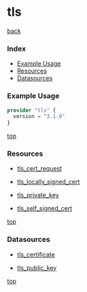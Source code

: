 # tls

[back](../)

### Index

- [Example Usage](#example-usage)
- [Resources](#resources)
- [Datasources](#datasources)

### Example Usage

```terraform
provider "tls" {
  version = "3.1.0"
}
```

[top](#index)

### Resources


- [tls_cert_request](./r/tls_cert_request.md)

- [tls_locally_signed_cert](./r/tls_locally_signed_cert.md)

- [tls_private_key](./r/tls_private_key.md)

- [tls_self_signed_cert](./r/tls_self_signed_cert.md)


[top](#index)

### Datasources


- [tls_certificate](./d/tls_certificate.md)

- [tls_public_key](./d/tls_public_key.md)


[top](#index)